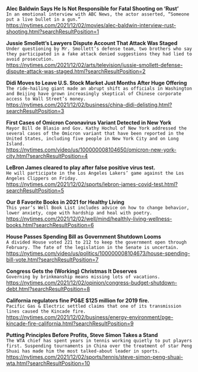 **Alec Baldwin Says He Is Not Responsible for Fatal Shooting on ‘Rust’**\
`In an emotional interview with ABC News, the actor asserted, “Someone put a live bullet in a gun.”`\
https://nytimes.com/2021/12/02/movies/alec-baldwin-interview-rust-shooting.html?searchResultPosition=1

**Jussie Smollett’s Lawyers Dispute Account That Attack Was Staged**\
`Under questioning by Mr. Smollett’s defense team, two brothers who say they participated in a fake attack denied suggestions they had lied to avoid prosecution.`\
https://nytimes.com/2021/12/02/arts/television/jussie-smollett-defense-dispute-attack-was-staged.html?searchResultPosition=2

**Didi Moves to Leave U.S. Stock Market Just Months After Huge Offering**\
`The ride-hailing giant made an abrupt shift as officials in Washington and Beijing have grown increasingly skeptical of Chinese corporate access to Wall Street’s money.`\
https://nytimes.com/2021/12/02/business/china-didi-delisting.html?searchResultPosition=3

**First Cases of Omicron Coronavirus Variant Detected in New York**\
`Mayor Bill de Blasio and Gov. Kathy Hochul of New York addressed the several cases of the Omicron variant that have been reported in the United States, including five people in New York City and on Long Island.`\
https://nytimes.com/video/us/100000008104650/omicron-new-york-city.html?searchResultPosition=4

**LeBron James cleared to play after false positive virus test.**\
`He will participate in the Los Angeles Lakers’ game against the Los Angeles Clippers on Friday.`\
https://nytimes.com/2021/12/02/sports/lebron-james-covid-test.html?searchResultPosition=5

**Our 8 Favorite Books in 2021 for Healthy Living**\
`This year’s Well Book List includes advice on how to change behavior, lower anxiety, cope with hardship and heal with poetry.`\
https://nytimes.com/2021/12/02/well/mind/healthly-living-wellness-books.html?searchResultPosition=6

**House Passes Spending Bill as Government Shutdown Looms**\
`A divided House voted 221 to 212 to keep the government open through February. The fate of the legislation in the Senate is uncertain.`\
https://nytimes.com/video/us/politics/100000008104673/house-spending-bill-vote.html?searchResultPosition=7

**Congress Gets the (Working) Christmas It Deserves**\
`Governing by brinkmanship means missing lots of vacations.`\
https://nytimes.com/2021/12/02/opinion/congress-budget-shutdown-debt.html?searchResultPosition=8

**California regulators fine PG&E $125 million for 2019 fire.**\
`Pacific Gas & Electric settled claims that one of its transmission lines caused the Kincade fire.`\
https://nytimes.com/2021/12/02/business/energy-environment/pge-kincade-fire-california.html?searchResultPosition=9

**Putting Principles Before Profits, Steve Simon Takes a Stand**\
`The WTA chief has spent years in tennis working quietly to put players first. Suspending tournaments in China over the treatment of star Peng Shuai has made him the most talked-about leader in sports.`\
https://nytimes.com/2021/12/02/sports/tennis/steve-simon-peng-shuai-wta.html?searchResultPosition=10

